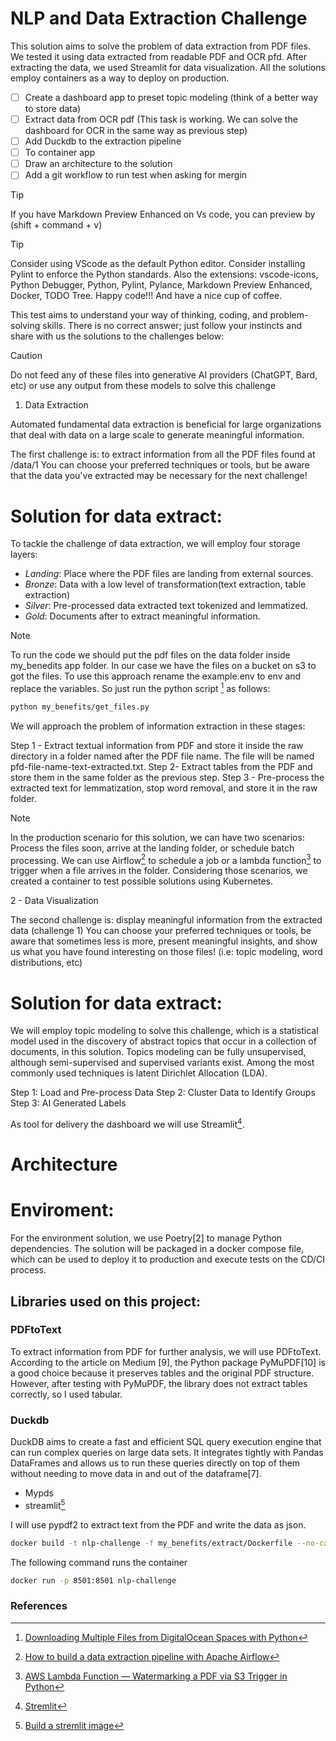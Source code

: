 # NLP and Data Extraction Challenge

This solution aims to solve the problem of data extraction from PDF files. We tested it using data extracted from readable PDF and OCR pfd. After extracting the data, we used Streamlit for data visualization. All the solutions employ containers as a way to deploy on production.

- [ ] Create a dashboard app to preset topic modeling (think of a better way to store data)
- [ ] Extract data from OCR pdf (This task is working. We can solve the dashboard for OCR in the same way as previous step)
- [ ] Add Duckdb to the extraction pipeline
- [ ] To container app
- [ ] Draw an architecture to the solution
- [ ] Add a git workflow to run test when asking for mergin

> [!TIP]
> If you have Markdown Preview Enhanced on Vs code, you can preview by (shift + command + v)

> [!TIP]
> Consider using VScode as the default Python editor. Consider installing Pylint to enforce the Python standards.
> Also the extensions: vscode-icons, Python Debugger, Python, Pylint, Pylance, Markdown Preview Enhanced, Docker, TODO Tree.
> Happy code!!! And have a nice cup of coffee.

This test aims to understand your way of thinking, coding, and problem-solving skills. There is no correct answer; just follow your instincts and share with us the solutions to the challenges below:

> [!CAUTION]
> Do not feed any of these files into generative AI providers (ChatGPT, Bard, etc) or use any output from these models to solve this challenge

1. Data Extraction

Automated fundamental data extraction is beneficial for large organizations that deal with data on a large scale to generate meaningful information.

The first challenge is: to extract information from all the PDF files found at /data/1
You can choose your preferred techniques or tools, but be aware that the data you've extracted may be necessary for the next challenge!

# Solution for data extract:

To tackle the challenge of data extraction, we will employ four storage layers:

- _Landing_: Place where the PDF files are landing from external sources.
- _Bronze_: Data with a low level of transformation(text extraction, table extraction)
- _Silver_: Pre-processed data extracted text tokenized and lemmatized.
- _Gold_: Documents after to extract meaningful information.

> [!NOTE]
> To run the code we should put the pdf files on the data folder inside my_benedits app folder.
> In our case we have the files on a bucket on s3 to got the files.
> To use this approach rename the example.env to env and replace the variables.
> So just run the python script [^13] as follows:

```bash
python my_benefits/get_files.py
```

We will approach the problem of information extraction in these stages:

Step 1 - Extract textual information from PDF and store it inside the raw directory in a folder named after the PDF file name. The file will be named pfd-file-name-text-extracted.txt.
Step 2- Extract tables from the PDF and store them in the same folder as the previous step.
Step 3 - Pre-process the extracted text for lemmatization, stop word removal, and store it in the raw folder.

> [!NOTE]
> In the production scenario for this solution, we can have two scenarios: Process the files soon,
> arrive at the landing folder, or schedule batch processing. We can use Airflow[^12] to schedule a job or a
> lambda function[^11] to trigger when a file arrives in the folder. Considering those scenarios, we created a container to test possible solutions using Kubernetes.

2 - Data Visualization

The second challenge is: display meaningful information from the extracted data (challenge 1)
You can choose your preferred techniques or tools, be aware that sometimes less is more, present meaningful insights, and show us what you have found interesting on those files! (i.e: topic modeling, word distributions, etc)

# Solution for data extract:

We will employ topic modeling to solve this challenge, which is a statistical model used in the discovery of abstract topics that occur in a collection of documents, in this solution. Topics modeling can be fully unsupervised, although semi-supervised and supervised variants exist. Among the most commonly used techniques is latent Dirichlet Allocation (LDA).

Step 1: Load and Pre-process Data
Step 2: Cluster Data to Identify Groups
Step 3: AI Generated Labels

As tool for delivery the dashboard we will use Streamlit[^17].

# Architecture

# Enviroment:

For the environment solution, we use Poetry[2] to manage Python dependencies. The solution will be packaged in a docker compose file, which can be used to deploy it to production and execute tests on the CD/CI process.

## Libraries used on this project:

### PDFtoText

To extract information from PDF for further analysis, we will use PDFtoText. According to the article on Medium [9], the Python package PyMuPDF[10] is a good choice because it preserves tables and the original PDF structure. However, after testing with PyMuPDF, the library does not extract tables correctly, so I used tabular.

### Duckdb

DuckDB aims to create a fast and efficient SQL query execution engine that can run complex queries on large data sets. It integrates tightly with Pandas DataFrames and allows us to run these queries directly on top of them without needing to move data in and out of the dataframe[7].

- Mypds
- streamlit[^1]

I will use pypdf2 to extract text from the PDF and write the data as json.

```bash
docker build -t nlp-challenge -f my_benefits/extract/Dockerfile --no-cache --progress=plain . 2>&1 | tee build.log
```

The following command runs the container

```bash
docker run -p 8501:8501 nlp-challenge
```

### References

[^1]: [Build a stremlit image](https://docs.streamlit.io/knowledge-base/tutorials/deploy/docker)
[^2]: [Poetry site](https://python-poetry.org/)
[^3]: [Build a pipeline using duckdb](https://www.youtube.com/watch?v=eXXImkz-vMs)
[^4]: [Extract text from pdf tutorial](https://www.youtube.com/watch?v=RULkvM7AdzY)
[^5]: [Natural Language Processing with Python](https://www.udemy.com/course/nlp-natural-language-processing-with-python/learn/lecture/12744493#overview)5
[^6]: [Thoughtful Machine Learning](https://www.amazon.com/Thoughtful-Machine-Learning-Test-Driven-Approach/dp/1449374069)
[^7]: [Supercharge your data processing with DuckDB](https://medium.com/learning-sql/supercharge-your-data-processing-with-duckdb-cea907196704)
[^8]: [Extracting information from pdf file using OCR and NLP](https://github.com/archowdhury/Extracting-information-from-PDF-files-using-OCR-and-NLP/blob/master/PDF%20Extractor.ipynb)
[^9]: [Python Packages for PDF Data Extraction](https://medium.com/analytics-vidhya/python-packages-for-pdf-data-extraction-d14ec30f0ad0)
[^10]: [PyMupdf](https://pymupdf.readthedocs.io/en/latest/)
[^11]: [AWS Lambda Function — Watermarking a PDF via S3 Trigger in Python](https://supremecodr.medium.com/aws-lambda-function-watermarking-a-pdf-via-s3-trigger-in-python-5080b1afb72)
[^12]: [How to build a data extraction pipeline with Apache Airflow](https://towardsdatascience.com/how-to-build-a-data-extraction-pipeline-with-apache-airflow-fa83cb8dbcdf)
[^13]: [Downloading Multiple Files from DigitalOcean Spaces with Python](https://medium.com/@rahmanazhar/downloading-multiple-files-from-digitalocean-spaces-with-python-1531e3174347)
[^14]: [Document Topic Extraction with Large Language Models (LLM) and the Latent Dirichlet Allocation (LDA) Algorithm](https://towardsdatascience.com/document-topic-extraction-with-large-language-models-llm-and-the-latent-dirichlet-allocation-e4697e4dae87)
[^15]: [Topic Modeling and Semantic Clustering with spaCy](https://fouadroumieh.medium.com/topic-modeling-and-semantic-clustering-with-spacy-960dd4ac3c9a)
[^16]: [Transforming Data Science: Building a Topic Modelling App with Cohere and Databutton](https://medium.com/databutton/transforming-data-science-building-a-topic-modeling-app-with-cohere-and-databutton-aab5d37e94fa)
[^17]: [Stremlit](https://docs.streamlit.io/)
